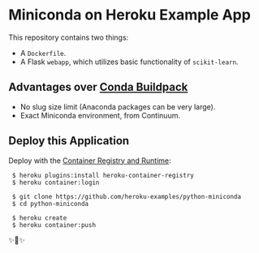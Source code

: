 # Miniconda on Heroku Example App

This repository contains two things:

- A `Dockerfile`.
- A Flask `webapp`, which utilizes basic functionality of `scikit-learn`.

## Advantages over [Conda Buildpack](https://github.com/kennethreitz/conda-buildpack)

- No slug size limit (Anaconda packages can be very large). 
- Exact Miniconda environment, from Continuum.

## Deploy this Application

Deploy with the [Container Registry and Runtime](https://devcenter.heroku.com/articles/container-registry-and-runtime):

     $ heroku plugins:install heroku-container-registry
     $ heroku container:login
     
     $ git clone https://github.com/heroku-examples/python-miniconda
     $ cd python-miniconda
     
     $ heroku create
     $ heroku container:push 

✨🍰✨
